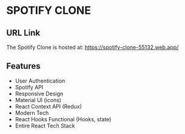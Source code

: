 # SPOTIFY CLONE

## URL Link

The Spotify Clone is hosted at: https://spotify-clone-55132.web.app/

## Features

- User Authentication
- Spotify API
- Responsive Design
- Material UI (icons)
- React Context API (Redux)
- Modern Tech
- React Hooks Functional (Hooks, state)
- Entire React Tech Stack